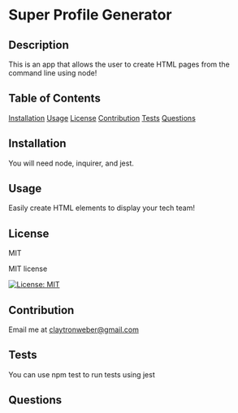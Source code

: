 # Super Profile Generator
  ## Description
  This is an app that allows the user to create HTML pages from the command line using node!

  ## Table of Contents
  [Installation](#Installation)
  [Usage](#Usage)
  [License](#License)
  [Contribution](#Contribution)
  [Tests](#Tests)
  [Questions](#Questions)

  ## Installation
  You will need node, inquirer, and jest. 

  ## Usage
  Easily create HTML elements to display your tech team!

  ## License
  MIT 


  MIT license


  [![License: MIT](https://img.shields.io/badge/License-MIT-yellow.svg)](https://opensource.org/licenses/MIT) 



  ## Contribution
  Email me at claytronweber@gmail.com

  ## Tests
  You can use npm test to run tests using jest

  ## Questions
  
